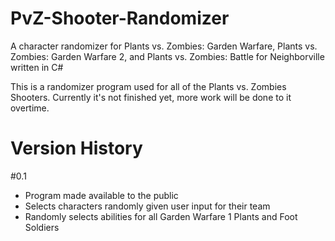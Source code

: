 # PvZ-Shooter-Randomizer
A character randomizer for Plants vs. Zombies: Garden Warfare, Plants vs. Zombies: Garden Warfare 2, and Plants vs. Zombies: Battle for Neighborville written in C#

This is a randomizer program used for all of the Plants vs. Zombies Shooters. Currently it's not finished yet, more work will be done to it overtime.

# Version History
 #0.1
 - Program made available to the public
 - Selects characters randomly given user input for their team
 - Randomly selects abilities for all Garden Warfare 1 Plants and Foot Soldiers
